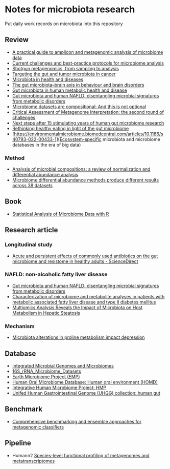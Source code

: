 # Notes for microbiota research

Put daily work records on microbiota into this repository 

## Review

* [A practical guide to amplicon and metagenomic analysis of microbiome data](https://link.springer.com/article/10.1007/s13238-020-00724-8)
* [Current challenges and best-practice protocols for microbiome analysis](https://academic.oup.com/bib/article/22/1/178/5678919?login=false)
* [Shotgun metagenomics, from sampling to analysis](https://www.nature.com/articles/nbt.3935)
* [Targeting the gut and tumor microbiota in cancer](https://www.nature.com/articles/s41591-022-01779-2)
* [Microbiota in health and diseases](https://www.nature.com/articles/s41392-022-00974-4)
* [The gut microbiota–brain axis in behaviour and brain disorders](https://www.nature.com/articles/s41579-020-00460-0)
* [Gut microbiota in human metabolic health and disease](https://www.nature.com/articles/s41579-020-0433-9)
* [Gut microbiota and human NAFLD: disentangling microbial signatures from metabolic disorders](https://www.nature.com/articles/s41575-020-0269-9) 
* [Microbiome datasets are compositional: And this is not optional](https://www.frontiersin.org/articles/10.3389/fmicb.2017.02224/full)
* [Critical Assessment of Metagenome Interpretation: the second round of challenges](https://www.nature.com/articles/s41592-022-01431-4)
* [Next steps after 15 stimulating years of human gut microbiome research](https://sfamjournals.onlinelibrary.wiley.com/doi/full/10.1111/1751-7915.13970)
* [Rethinking healthy eating in light of the gut microbiome](https://www.cell.com/cell-host-microbe/fulltext/S1931-3128(22)00222-0)
* [https://environmentalmicrobiome.biomedcentral.com/articles/10.1186/s40793-022-00433-1](Ecosystem-specific microbiota and microbiome databases in the era of big data)


### Method

* [Analysis of microbial compositions: a review of normalization and differential abundance analysis](https://www.nature.com/articles/s41522-020-00160-w)
* [Microbiome differential abundance methods produce different results across 38 datasets](https://www.nature.com/articles/s41467-022-28034-z)

## Book

* [Statistical Analysis of Microbiome Data with R](https://link.springer.com/book/10.1007/978-981-13-1534-3)

## Research article

### Longitudinal study

* [Acute and persistent effects of commonly used antibiotics on the gut microbiome and resistome in healthy adults - ScienceDirect](https://www.sciencedirect.com/science/article/pii/S2211124722004016#:~:text=In%20conclusion%2C%20our%20findings%20indicate,in%20AR%20in%20healthy%20microbiomes.)

### NAFLD: non-alcoholic fatty liver disease

* [Gut microbiota and human NAFLD: disentangling microbial signatures from metabolic disorders](https://www.nature.com/articles/s41575-020-0269-9)
* [Characterization of microbiome and metabolite analyses in patients with metabolic associated fatty liver disease and type II diabetes mellitus](https://bmcmicrobiol.biomedcentral.com/articles/10.1186/s12866-022-02526-w)
* [Multiomics Analysis Reveals the Impact of Microbiota on Host Metabolism in Hepatic Steatosis](https://onlinelibrary.wiley.com/doi/10.1002/advs.202104373)


### Mechanism

* [Microbiota alterations in proline metabolism impact depression](https://www.cell.com/cell-metabolism/fulltext/S1550-4131(22)00128-0?_returnURL=https%3A%2F%2Flinkinghub.elsevier.com%2Fretrieve%2Fpii%2FS1550413122001280%3Fshowall%3Dtrue)


## Database

* [Integrated Microbial Genomes and Microbiomes](https://img.jgi.doe.gov/)
* [16S_rRNA_Microbiome_Datasets](https://figshare.com/articles/dataset/16S_rRNA_Microbiome_Datasets/14531724)
* [Earth Microbiome Project (EMP)](https://earthmicrobiome.org/)
* [Human Oral Microbiome Database: Human oral environment (HOMD)](https://www.homd.org/)
* [Integrative Human Microbiome Project: HMP](https://commonfund.nih.gov/hmp/databases)
* [Unifed Human Gastrointestinal Genome (UHGG) collection: human gut](https://www.ebi.ac.uk/metagenomics/genome-catalogues/human-gut-v2-0)


## Benchmark

* [Comprehensive benchmarking and ensemble approaches for metagenomic classifiers](https://genomebiology.biomedcentral.com/articles/10.1186/s13059-017-1299-7?gclid=Cj0KCQjwnNyUBhCZARIsAI9AYlHQvfX8NY5nSog986R76_fs-HJvZaBpf9eTRRN7vy-UZyJwkfDFbbsaAtRvEALw_wcB)

## Pipeline

* Humann2 [Species-level functional profiling of metagenomes and metatranscriptomes](https://www.nature.com/articles/s41592-018-0176-y)
